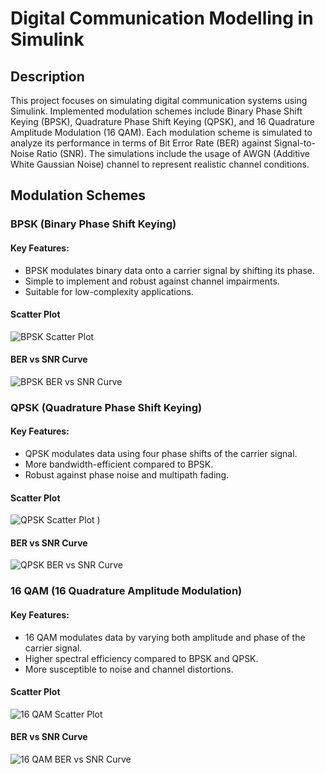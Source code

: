 # Digital Communication Modelling in Simulink

## Description
This project focuses on simulating digital communication systems using Simulink. Implemented modulation schemes include Binary Phase Shift Keying (BPSK), Quadrature Phase Shift Keying (QPSK), and 16 Quadrature Amplitude Modulation (16 QAM). Each modulation scheme is simulated to analyze its performance in terms of Bit Error Rate (BER) against Signal-to-Noise Ratio (SNR). The simulations include the usage of AWGN (Additive White Gaussian Noise) channel to represent realistic channel conditions.

## Modulation Schemes

### BPSK (Binary Phase Shift Keying)
#### Key Features:
- BPSK modulates binary data onto a carrier signal by shifting its phase.
- Simple to implement and robust against channel impairments.
- Suitable for low-complexity applications.

#### Scatter Plot
![BPSK Scatter Plot](https://github.com/ayazmunis/Digital-Communication-Simulink/assets/99540621/cff0f8a2-5596-48a2-af86-cb2614c9d457)


#### BER vs SNR Curve
![BPSK BER vs SNR Curve](https://github.com/ayazmunis/Digital-Communication-Simulink/assets/99540621/57e416f2-83f0-4908-8f76-be08c302a391)


### QPSK (Quadrature Phase Shift Keying)
#### Key Features:
- QPSK modulates data using four phase shifts of the carrier signal.
- More bandwidth-efficient compared to BPSK.
- Robust against phase noise and multipath fading.

#### Scatter Plot
![QPSK Scatter Plot](https://github.com/ayazmunis/Digital-Communication-Simulink/assets/99540621/887e106b-959c-42c8-8953-d6b6e9ec3459)
)

#### BER vs SNR Curve
![QPSK BER vs SNR Curve](https://github.com/ayazmunis/Digital-Communication-Simulink/assets/99540621/c87a7bbc-59b9-4333-93f7-279ced212369)


### 16 QAM (16 Quadrature Amplitude Modulation)
#### Key Features:
- 16 QAM modulates data by varying both amplitude and phase of the carrier signal.
- Higher spectral efficiency compared to BPSK and QPSK.
- More susceptible to noise and channel distortions.

#### Scatter Plot
![16 QAM Scatter Plot](https://github.com/ayazmunis/Digital-Communication-Simulink/assets/99540621/95047c2d-5bcd-4230-8d5b-582134cd6cbf)


#### BER vs SNR Curve
![16 QAM BER vs SNR Curve](https://github.com/ayazmunis/Digital-Communication-Simulink/assets/99540621/13189eeb-5927-4e31-a585-1d77d458145d)


